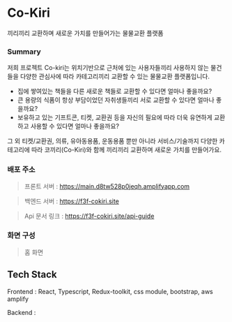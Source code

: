 
# Co-Kiri
끼리끼리 교환하며 새로운 가치를 만들어가는 물물교환 플랫폼
### Summary

저희 프로젝트 Co-kiri는 위치기반으로 근처에 있는 사용자들끼리 사용하지 않는 물건들을 다양한 관심사에 따라 카테고리끼리 교환할 수 있는 물물교환 플랫폼입니다.

- 집에 쌓여있는 책들을 다른 새로운 책들로 교환할 수 있다면 얼마나 좋을까요?
- 큰 용량의 식품이 항상 부담이었던 자취생들끼리 서로 교환할 수 있다면 얼마나 좋을까요?
- 보유하고 있는 기프트콘, 티켓, 교환권 등을 자신의 필요에 따라 더욱 유연하게 교환하고 사용할 수 있다면 얼마나 좋을까요?

그 외 티켓/교환권, 의류, 유아동용품, 운동용품 뿐만 아니라 서비스/기술까지 다양한 카테고리에 따라 코끼리(Co-Kiri)와 함께 끼리끼리 교환하며 새로운 가치를 만들어가요.


### 배포 주소

> 프론트 서버 : https://main.d8tw528p0jeqh.amplifyapp.com

> 백엔드 서버 : https://f3f-cokiri.site

> Api 문서 링크 : https://f3f-cokiri.site/api-guide

### 화면 구성

> 홈 화면

## Tech Stack


Frontend :  React, Typescript, Redux-toolkit, css module, bootstrap, aws amplify

Backend : 







